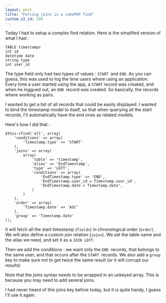 ```yaml
---
layout: post
title: "Forcing joins in a cakePHP find"
custom_v2_id: 199
---
```


Today I had to setup a complex find relation. Here is the simplifed version of
what I had :

    
    TABLE timestamps  
    int id  
    datetime date  
    string type  
    int user_id  
    

The type field only had two types of values : `START `and `END`. As you can
guess, this was used to log the time users where using an application. Every
time a user started using the app, a `START` record was created, and when he
loggued out, an `END `record was created. So basically, the records where
working as pairs.

I wanted to get a list of all records that could be easily displayed. I wanted
to bind the timestamp model to itself, so that when querying all the start
records, I'll automatically have the end ones as related models.

Here's how I did that :

    
    $this->find('all', array(  
    	'conditions' => array(  
    		'Timestamp.type' => 'START'  
    	),  
    	'joins' => array(  
    		array(  
    			'table' => 'timestamp',  
    			'alias' => 'EndTimestamp',  
    			'type' => 'LEFT',  
    			'conditions' => array(  
    				'EndTimestamp.type' => 'END',  
    				'EndTimestamp.user_id = Timestamp.user_id',  
    				'EndTimestamp.date > Timestamp.date',  
    			)  
    		)  
    	),  
    	'order' => array(  
    		'Timestamp.date' => 'ASC'  
    	),  
    	'group' => 'Timestamp.date'  
    ));  
    

It will fetch all the start timestamp (`fields`) in chronological order
(`order`). We will also define a custom join relation (`joins`). We set the
table name and the alias we need, and set it as a `JOIN LEFT`.

Then we add the conditions : we want only the `END `records, that belongs to
the same user, and that occurs after the `START `records. We also add a `group
`key to make sure not to get twice the same result (or it will corrupt our
results)

Note that the joins syntax needs to be wrapped in an unkeyed array. This is
because you may need to add several joins.

I had never heard of this joins key before today, but it is quite handy, I
guess I'll use it again.

